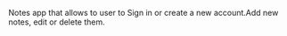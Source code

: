 Notes app that allows to user to Sign in or create a new account.Add new notes, edit or delete them.
